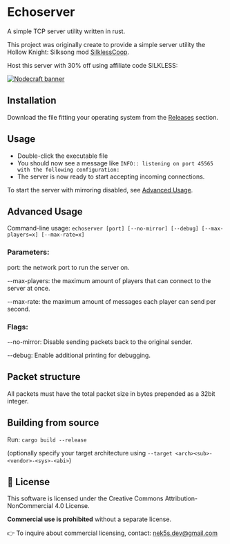 # Echoserver

A simple TCP server utility written in rust.

This project was originally create to provide a simple server utility the Hollow Knight: Silksong mod [SilklessCoop](https://www.nexusmods.com/hollowknightsilksong/mods/73).

Host this server with 30% off using affiliate code SILKLESS:

[![Nodecraft banner](./Media/nodecraft.jpg)](https://nodecraft.com/r/silkless)

## Installation

Download the file fitting your operating system from the [Releases](https://github.com/nek5s/echoserver/releases) section.

## Usage

- Double-click the executable file
- You should now see a message like `INFO:: listening on port 45565 with the following configuration:`
- The server is now ready to start accepting incoming connections.

To start the server with mirroring disabled, see [Advanced Usage](#advanced-usage).

## Advanced Usage

Command-line usage: `echoserver [port] [--no-mirror] [--debug] [--max-players=x] [--max-rate=x]`

### Parameters:

port: the network port to run the server on.

--max-players: the maximum amount of players that can connect to the server at once.

--max-rate: the maximum amount of messages each player can send per second.

### Flags:

--no-mirror: Disable sending packets back to the original sender.

--debug: Enable additional printing for debugging.

## Packet structure

All packets must have the total packet size in bytes prepended as a 32bit integer.

## Building from source

Run: `cargo build --release`

(optionally specify your target architecture using `--target <arch><sub>-<vendor>-<sys>-<abi>`)

## 📜 License

This software is licensed under the Creative Commons Attribution-NonCommercial 4.0 License.

**Commercial use is prohibited** without a separate license.

👉 To inquire about commercial licensing, contact: nek5s.dev@gmail.com
